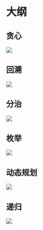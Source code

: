 # 大纲

## 贪心
 
![](../attachments/Pasted%20image%2020240118210211.png)

## 回溯

![](../attachments/Pasted%20image%2020240118210220.png)

## 分治

![](../attachments/Pasted%20image%2020240118210228.png)

## 枚举

![](../attachments/Pasted%20image%2020240118210232.png)

## 动态规划

![](../attachments/Pasted%20image%2020240118210237.png)

## 递归

![](../attachments/Pasted%20image%2020240118210243.png)
